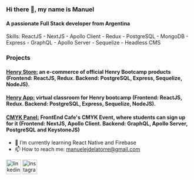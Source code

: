 ### Hi there 👋, my name is Manuel
#### A passionate Full Stack developer from Argentina

Skills: ReactJS - NextJS - Apollo Client - Redux - PostgreSQL - MongoDB - Express - GraphQL - Apollo Server - Sequelize - Headless CMS 

### Projects

#### [Henry Store:](https://github.com/koaladlt/e-commerce) an e-commerce of official Henry Bootcamp products (Frontend: ReactJS, Redux. Backend: PostgreSQL, Express, Sequelize, NodeJS).

#### [Henry App:](https://github.com/koaladlt/HenryApp) virtual classroom for Henry bootcamp (Frontend: ReactJS, Redux. Backend: PostgreSQL, Express, Sequelize, NodeJS).

#### [CMYK Panel:](https://github.com/koaladlt/cmyk-forest) FrontEnd Cafe's CMYK Event, where students can sign up for it (Frontend: NextJS, Apollo Client. Backend: GraphQL, Apollo Server, PostgreSQL and KeystoneJS)


- 🌱 I’m currently learning React Native and Firebase 
- 📫 How to reach me: manuelejdelatorre@gmail.com 


[<img src='https://cdn.jsdelivr.net/npm/simple-icons@3.0.1/icons/linkedin.svg' alt='linkedin' height='40'>](https://www.linkedin.com/in//in/manuel-de-la-torre-dev/)  [<img src='https://cdn.jsdelivr.net/npm/simple-icons@3.0.1/icons/instagram.svg' alt='instagram' height='40'>](https://www.instagram.com/koaladlt/)  

